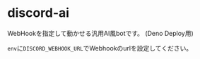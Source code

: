 # discord-ai
WebHookを指定して動かせる汎用AI風botです。 (Deno Deploy用)

`env`に`DISCORD_WEBHOOK_URL`でWebhookのurlを設定してください。
